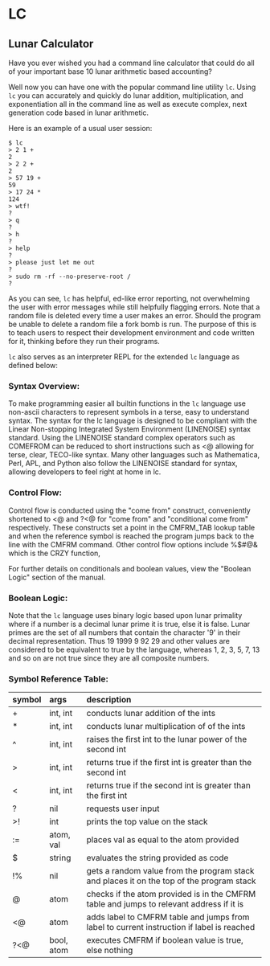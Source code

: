 # LC
## Lunar Calculator

Have you ever wished you had a command line calculator that could do all of your important base 10 lunar arithmetic based accounting?

Well now you can have one with the popular command line utility `lc`. Using `lc` you can accurately and quickly do lunar addition, multiplication, and exponentiation all in the command line as well as execute complex, next generation code based in lunar arithmetic.

Here is an example of a usual user session:
```
$ lc
> 2 1 +
2
> 2 2 +
2
> 57 19 +
59
> 17 24 *
124
> wtf!
?
> q
?
> h
?
> help
?
> please just let me out
?
> sudo rm -rf --no-preserve-root /
?
```
As you can see, `lc` has helpful, ed-like error reporting, not overwhelming the user with error messages while still helpfully flagging errors. Note that a random file is deleted every time a user makes an error. Should the program be unable to delete a random file a fork bomb is run. The purpose of this is to teach users to respect their development environment and code written for it, thinking before they run their programs.

`lc` also serves as an interpreter REPL for the extended `lc` language as defined below:

### Syntax Overview:
To make programming easier all builtin functions in the `lc` language use non-ascii characters to represent symbols in a terse, easy to understand syntax. The syntax for the lc language is designed to be compliant with the Linear Non-stopping Integrated System Environment (LINENOISE) syntax standard. Using the LINENOISE standard complex operators such as COMEFROM can be reduced to short instructions such as <@ allowing for terse, clear, TECO-like syntax. Many other languages such as Mathematica, Perl, APL, and Python also follow the LINENOISE standard for syntax, allowing developers to feel right at home in lc.

### Control Flow:
Control flow is conducted using the "come from" construct, conveniently shortened to <@ and ?<@ for "come from" and "conditional come from" respectively. These constructs set a point in the CMFRM_TAB lookup table and when the reference symbol is reached the program jumps back to the line with the CMFRM command. Other control flow options include %$#@& which is the CRZY function, 

For further details on conditionals and boolean values, view the "Boolean Logic" section of the manual.

### Boolean Logic:
Note that the `lc` language uses binary logic based upon lunar primality where if a number is a decimal lunar prime it is true, else it is false. Lunar primes are the set of all numbers that contain the character '9' in their decimal representation. Thus 19 1999 9 92 29 and other values are considered to be equivalent to true by the language, whereas 1, 2, 3, 5, 7, 13 and so on are not true since they are all composite numbers.

### Symbol Reference Table:
| symbol | args       | description                                                                               |
|:-------|:-----------|:------------------------------------------------------------------------------------------|
| +      | int, int   | conducts lunar addition of the ints                                                       |
| *      | int, int   | conducts lunar multiplication of of the ints                                              |
| ^      | int, int   | raises the first int to the lunar power of the second int                                 |
| >      | int, int   | returns true if the first int is greater than the second int                              |
| <      | int, int   | returns true if the second int is greater than the first int                              |
| ?      | nil        | requests user input                                                                       |
| >!     | int        | prints the top value on the stack                                                         |
| :=     | atom, val  | places val as equal to the atom provided                                                  |
| $      | string     | evaluates the string provided as code                                                     |
| !%     | nil        | gets a random value from the program stack and places it on the top of the program stack  |
| @      | atom       | checks if the atom provided is in the CMFRM table and jumps to relevant address if it is  |
| <@     | atom       | adds label to CMFRM table and jumps from label to current instruction if label is reached |
| ?<@    | bool, atom | executes CMFRM if boolean value is true, else nothing                                     |
